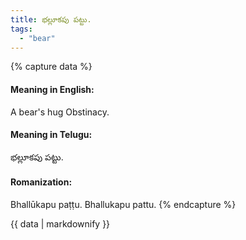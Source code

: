 ```yaml
---
title: భల్లూకపు పట్టు.
tags:
  - "bear"
---
```


{% capture data %}
#### Meaning in English:
A bear's hug
Obstinacy.

#### Meaning in Telugu:
భల్లూకపు పట్టు.

#### Romanization:
Bhallūkapu paṭṭu.
Bhallukapu pattu.
{% endcapture %}

{{ data | markdownify }}

